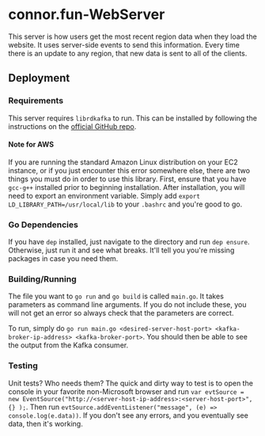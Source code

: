 # connor.fun-WebServer

This server is how users get the most recent region data when they load the website.  It uses server-side events to send this information.  Every time there is an update to any region, that new data is sent to all of the clients.

## Deployment

### Requirements

This server requires `librdkafka` to run.  This can be installed by following the instructions on the [official GitHub repo](https://github.com/edenhill/librdkafka).

#### Note for AWS

If you are running the standard Amazon Linux distribution on your EC2 instance, or if you just encounter this error somewhere else, there are two things you must do in order to use this library.  First, ensure that you have `gcc-g++` installed prior to beginning installation.  After installation, you will need to export an environment variable.  Simply add `export LD_LIBRARY_PATH=/usr/local/lib` to your `.bashrc` and you're good to go.

### Go Dependencies

If you have `dep` installed, just navigate to the directory and run `dep ensure`.  Otherwise, just run it and see what breaks.  It'll tell you you're missing packages in case you need them.

### Building/Running

The file you want to `go run` and `go build` is called `main.go`.  It takes parameters as command line arguments.  If you do not include these, you will not get an error so always check that the parameters are correct.

To run, simply do `go run main.go <desired-server-host-port> <kafka-broker-ip-address> <kafka-broker-port>`.  You should then be able to see the output from the Kafka consumer.

### Testing

Unit tests?  Who needs them?  The quick and dirty way to test is to open the console in your favorite non-Microsoft browser and run `var evtSource = new EventSource("http://<server-host-ip-address>:<server-host-port>", {} );`.  Then run `evtSource.addEventListener("message", (e) => console.log(e.data))`.  If you don't see any errors, and you eventually see data, then it's working.